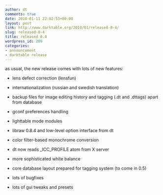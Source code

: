 ```yaml
---
author: dt
comments: true
date: 2010-01-11 22:02:53+00:00
layout: post
link: http://www.darktable.org/2010/01/released-0-4/
slug: released-0-4
title: released 0.4
wordpress_id: 209
categories:
- announcement
- darktable release
---
```


as usual, the new release comes with lots of new features:



	
  * lens defect correction (lensfun)

	
  * internationalization (russian and swedish translation)

	
  * backup files for image editing history and tagging (.dt and .dttags) apart from database

	
  * gconf preferences handling

	
  * lighttable mode modules

	
  * libraw 0.8.4 and low-level option interface from dt

	
  * color filter-based monochrome conversion

	
  * dt now reads _ICC_PROFILE atom from X server

	
  * more sophisticated white balance

	
  * core database layout prepared for tagging system (to come in 0.5)

	
  * lots of bugfixes

	
  * lots of gui tweaks and presets


